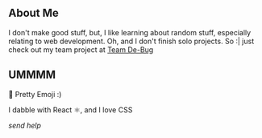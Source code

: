 ## About Me
I don't make good stuff, but, I like learning about random stuff, especially relating to web development.
Oh, and I don't finish solo projects. So :| just check out my team project at [Team De-Bug](https://github.com/team-de-bug)

## UMMMM
💅 Pretty Emoji :)

I dabble with React :atom_symbol:, and I love CSS

_send help_
